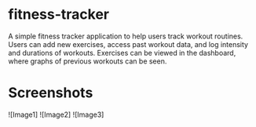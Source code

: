 # fitness-tracker

A simple fitness tracker application to help users track workout routines. Users can add new exercises, access past workout data, and log intensity and durations of workouts. Exercises can be viewed in the dashboard, where graphs of previous workouts can be seen.

# Screenshots

![Image1]
![Image2]
![Image3]
